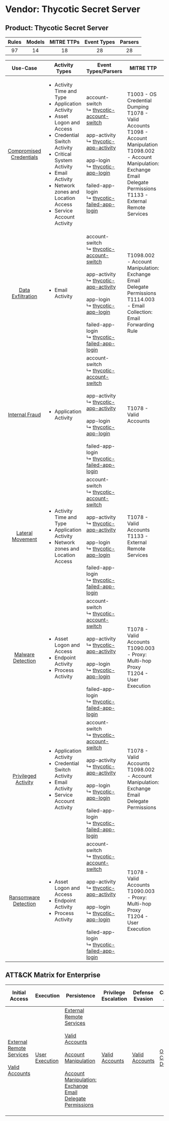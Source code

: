 Vendor: Thycotic Secret Server
==============================
Product: Thycotic Secret Server
-------------------------------
| Rules | Models | MITRE TTPs | Event Types | Parsers |
|:-----:|:------:|:----------:|:-----------:|:-------:|
|  97   |   14   |     18     |     28      |   28    |

|                                 Use-Case                                  | Activity Types                                                                                                                                                                                                                                                              | Event Types/Parsers                                                                                                                                                                                                                                                                                                                                                                                                           | MITRE TTP                                                                                                                                                                                                | Content                                              |
|:-------------------------------------------------------------------------:| --------------------------------------------------------------------------------------------------------------------------------------------------------------------------------------------------------------------------------------------------------------------------- | ----------------------------------------------------------------------------------------------------------------------------------------------------------------------------------------------------------------------------------------------------------------------------------------------------------------------------------------------------------------------------------------------------------------------------- | -------------------------------------------------------------------------------------------------------------------------------------------------------------------------------------------------------- | ---------------------------------------------------- |
| [Compromised Credentials](../UseCases/usecase_compromised_credentials.md) | <ul><li>Activity Time  and Type</li><li>Application Activity</li><li>Asset Logon and Access</li><li>Credential Switch Activity</li><li>Critical System Activity</li><li>Email Activity</li><li>Network zones and Location Access</li><li>Service Account Activity</li></ul> |  account-switch<br> ↳ [thycotic-account-switch](../Parsers/parserContent_thycotic-account-switch.md)<br><br> app-activity<br> ↳ [thycotic-app-activity](../Parsers/parserContent_thycotic-app-activity.md)<br><br> app-login<br> ↳ [thycotic-app-login](../Parsers/parserContent_thycotic-app-login.md)<br><br> failed-app-login<br> ↳ [thycotic-failed-app-login](../Parsers/parserContent_thycotic-failed-app-login.md)<br> | T1003 - OS Credential Dumping<br>T1078 - Valid Accounts<br>T1098 - Account Manipulation<br>T1098.002 - Account Manipulation: Exchange Email Delegate Permissions<br>T1133 - External Remote Services<br> | <ul><li>47 Rules</li></ul><ul><li>8 Models</li></ul> |
|       [Data Exfiltration](../UseCases/usecase_data_exfiltration.md)       | <ul><li>Email Activity</li></ul>                                                                                                                                                                                                                                            |  account-switch<br> ↳ [thycotic-account-switch](../Parsers/parserContent_thycotic-account-switch.md)<br><br> app-activity<br> ↳ [thycotic-app-activity](../Parsers/parserContent_thycotic-app-activity.md)<br><br> app-login<br> ↳ [thycotic-app-login](../Parsers/parserContent_thycotic-app-login.md)<br><br> failed-app-login<br> ↳ [thycotic-failed-app-login](../Parsers/parserContent_thycotic-failed-app-login.md)<br> | T1098.002 - Account Manipulation: Exchange Email Delegate Permissions<br>T1114.003 - Email Collection: Email Forwarding Rule<br>                                                                         | <ul><li>3 Rules</li></ul>                            |
|          [Internal Fraud](../UseCases/usecase_internal_fraud.md)          | <ul><li>Application Activity</li></ul>                                                                                                                                                                                                                                      |  account-switch<br> ↳ [thycotic-account-switch](../Parsers/parserContent_thycotic-account-switch.md)<br><br> app-activity<br> ↳ [thycotic-app-activity](../Parsers/parserContent_thycotic-app-activity.md)<br><br> app-login<br> ↳ [thycotic-app-login](../Parsers/parserContent_thycotic-app-login.md)<br><br> failed-app-login<br> ↳ [thycotic-failed-app-login](../Parsers/parserContent_thycotic-failed-app-login.md)<br> | T1078 - Valid Accounts<br>                                                                                                                                                                               | <ul><li>13 Rules</li></ul><ul><li>1 Models</li></ul> |
|        [Lateral Movement](../UseCases/usecase_lateral_movement.md)        | <ul><li>Activity Time  and Type</li><li>Application Activity</li><li>Network zones and Location Access</li></ul>                                                                                                                                                            |  account-switch<br> ↳ [thycotic-account-switch](../Parsers/parserContent_thycotic-account-switch.md)<br><br> app-activity<br> ↳ [thycotic-app-activity](../Parsers/parserContent_thycotic-app-activity.md)<br><br> app-login<br> ↳ [thycotic-app-login](../Parsers/parserContent_thycotic-app-login.md)<br><br> failed-app-login<br> ↳ [thycotic-failed-app-login](../Parsers/parserContent_thycotic-failed-app-login.md)<br> | T1078 - Valid Accounts<br>T1133 - External Remote Services<br>                                                                                                                                           | <ul><li>7 Rules</li></ul><ul><li>1 Models</li></ul>  |
|       [Malware Detection](../UseCases/usecase_malware_detection.md)       | <ul><li>Asset Logon and Access</li><li>Endpoint Activity</li><li>Process Activity</li></ul>                                                                                                                                                                                 |  account-switch<br> ↳ [thycotic-account-switch](../Parsers/parserContent_thycotic-account-switch.md)<br><br> app-activity<br> ↳ [thycotic-app-activity](../Parsers/parserContent_thycotic-app-activity.md)<br><br> app-login<br> ↳ [thycotic-app-login](../Parsers/parserContent_thycotic-app-login.md)<br><br> failed-app-login<br> ↳ [thycotic-failed-app-login](../Parsers/parserContent_thycotic-failed-app-login.md)<br> | T1078 - Valid Accounts<br>T1090.003 - Proxy: Multi-hop Proxy<br>T1204 - User Execution<br>                                                                                                               | <ul><li>10 Rules</li></ul><ul><li>1 Models</li></ul> |
|     [Privileged Activity](../UseCases/usecase_privileged_activity.md)     | <ul><li>Application Activity</li><li>Credential Switch Activity</li><li>Email Activity</li><li>Service Account Activity</li></ul>                                                                                                                                           |  account-switch<br> ↳ [thycotic-account-switch](../Parsers/parserContent_thycotic-account-switch.md)<br><br> app-activity<br> ↳ [thycotic-app-activity](../Parsers/parserContent_thycotic-app-activity.md)<br><br> app-login<br> ↳ [thycotic-app-login](../Parsers/parserContent_thycotic-app-login.md)<br><br> failed-app-login<br> ↳ [thycotic-failed-app-login](../Parsers/parserContent_thycotic-failed-app-login.md)<br> | T1078 - Valid Accounts<br>T1098.002 - Account Manipulation: Exchange Email Delegate Permissions<br>                                                                                                      | <ul><li>7 Rules</li></ul><ul><li>2 Models</li></ul>  |
|    [Ransomware Detection](../UseCases/usecase_ransomware_detection.md)    | <ul><li>Asset Logon and Access</li><li>Endpoint Activity</li><li>Process Activity</li></ul>                                                                                                                                                                                 |  account-switch<br> ↳ [thycotic-account-switch](../Parsers/parserContent_thycotic-account-switch.md)<br><br> app-activity<br> ↳ [thycotic-app-activity](../Parsers/parserContent_thycotic-app-activity.md)<br><br> app-login<br> ↳ [thycotic-app-login](../Parsers/parserContent_thycotic-app-login.md)<br><br> failed-app-login<br> ↳ [thycotic-failed-app-login](../Parsers/parserContent_thycotic-failed-app-login.md)<br> | T1078 - Valid Accounts<br>T1090.003 - Proxy: Multi-hop Proxy<br>T1204 - User Execution<br>                                                                                                               | <ul><li>10 Rules</li></ul><ul><li>1 Models</li></ul> |

ATT&CK Matrix for Enterprise
----------------------------
| Initial Access                                                                                                                                   | Execution                                                           | Persistence                                                                                                                                                                                                                                                                                                                                 | Privilege Escalation                                                | Defense Evasion                                                     | Credential Access                                                          | Discovery | Lateral Movement | Collection                                                                                                                                                            | Command and Control                                                                                                                       | Exfiltration | Impact |
| ------------------------------------------------------------------------------------------------------------------------------------------------ | ------------------------------------------------------------------- | ------------------------------------------------------------------------------------------------------------------------------------------------------------------------------------------------------------------------------------------------------------------------------------------------------------------------------------------- | ------------------------------------------------------------------- | ------------------------------------------------------------------- | -------------------------------------------------------------------------- | --------- | ---------------- | --------------------------------------------------------------------------------------------------------------------------------------------------------------------- | ----------------------------------------------------------------------------------------------------------------------------------------- | ------------ | ------ |
| [External Remote Services](https://attack.mitre.org/techniques/T1133)<br><br>[Valid Accounts](https://attack.mitre.org/techniques/T1078)<br><br> | [User Execution](https://attack.mitre.org/techniques/T1204)<br><br> | [External Remote Services](https://attack.mitre.org/techniques/T1133)<br><br>[Valid Accounts](https://attack.mitre.org/techniques/T1078)<br><br>[Account Manipulation](https://attack.mitre.org/techniques/T1098)<br><br>[Account Manipulation: Exchange Email Delegate Permissions](https://attack.mitre.org/techniques/T1098/002)<br><br> | [Valid Accounts](https://attack.mitre.org/techniques/T1078)<br><br> | [Valid Accounts](https://attack.mitre.org/techniques/T1078)<br><br> | [OS Credential Dumping](https://attack.mitre.org/techniques/T1003)<br><br> |           |                  | [Email Collection](https://attack.mitre.org/techniques/T1114)<br><br>[Email Collection: Email Forwarding Rule](https://attack.mitre.org/techniques/T1114/003)<br><br> | [Proxy: Multi-hop Proxy](https://attack.mitre.org/techniques/T1090/003)<br><br>[Proxy](https://attack.mitre.org/techniques/T1090)<br><br> |              |        |